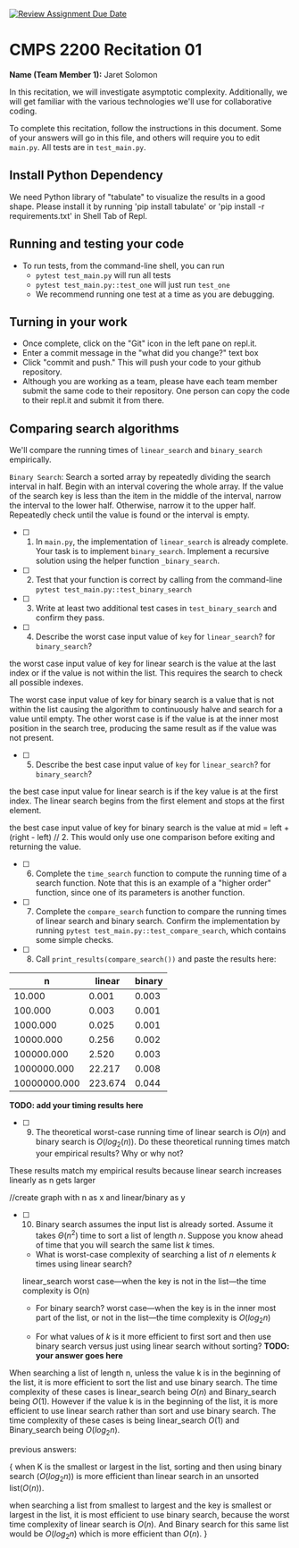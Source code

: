 [![Review Assignment Due Date](https://classroom.github.com/assets/deadline-readme-button-22041afd0340ce965d47ae6ef1cefeee28c7c493a6346c4f15d667ab976d596c.svg)](https://classroom.github.com/a/tqM-lrvp)
# CMPS 2200  Recitation 01

**Name (Team Member 1):** Jaret Solomon 


In this recitation, we will investigate asymptotic complexity. Additionally, we will get familiar with the various technologies we'll use for collaborative coding.

To complete this recitation, follow the instructions in this document. Some of your answers will go in this file, and others will require you to edit `main.py`. All tests are in `test_main.py`.

## Install Python Dependency

We need Python library of "tabulate" to visualize the results in a good shape. Please install it by running 'pip install tabulate' or 'pip install -r requirements.txt' in Shell Tab of Repl.  

## Running and testing your code

- To run tests, from the command-line shell, you can run
  + `pytest test_main.py` will run all tests
  + `pytest test_main.py::test_one` will just run `test_one`
  + We recommend running one test at a time as you are debugging.

## Turning in your work

- Once complete, click on the "Git" icon in the left pane on repl.it.
- Enter a commit message in the "what did you change?" text box
- Click "commit and push." This will push your code to your github repository.
- Although you are working as a team, please have each team member submit the same code to their repository. One person can copy the code to their repl.it and submit it from there.

## Comparing search algorithms

We'll compare the running times of `linear_search` and `binary_search` empirically.

`Binary Search`: Search a sorted array by repeatedly dividing the search interval in half. Begin with an interval covering the whole array. If the value of the search key is less than the item in the middle of the interval, narrow the interval to the lower half. Otherwise, narrow it to the upper half. Repeatedly check until the value is found or the interval is empty.

- [ ] 1. In `main.py`, the implementation of `linear_search` is already complete. Your task is to implement `binary_search`. Implement a recursive solution using the helper function `_binary_search`. 

- [ ] 2. Test that your function is correct by calling from the command-line `pytest test_main.py::test_binary_search`

- [ ] 3. Write at least two additional test cases in `test_binary_search` and confirm they pass.

- [ ] 4. Describe the worst case input value of `key` for `linear_search`? for `binary_search`? 

the worst case input value of key for linear search is the value at the last index or if the value is not within the list. This requires the search to check all possible indexes.

The worst case input value of key for binary search is a value that is not within the list causing the algorithm to continuously halve and search for a value until empty. The other worst case is if the value is at the inner most position in the search tree, producing the same result as if the value was not present.

- [ ] 5. Describe the best case input value of `key` for `linear_search`? for `binary_search`? 

the best case input value for linear search is if the key value is at the first index. The linear search begins from the first element and stops at the first element.

the best case input value of key for binary search is the value at mid = left + (right - left) // 2. This would only use one comparison before exiting and returning the value.

- [ ] 6. Complete the `time_search` function to compute the running time of a search function. Note that this is an example of a "higher order" function, since one of its parameters is another function.

- [ ] 7. Complete the `compare_search` function to compare the running times of linear search and binary search. Confirm the implementation by running `pytest test_main.py::test_compare_search`, which contains some simple checks.

- [ ] 8. Call `print_results(compare_search())` and paste the results here:

|            n |   linear |   binary |
|--------------|----------|----------|
|       10.000 |    0.001 |    0.003 |
|      100.000 |    0.003 |    0.001 |
|     1000.000 |    0.025 |    0.001 |
|    10000.000 |    0.256 |    0.002 |
|   100000.000 |    2.520 |    0.003 |
|  1000000.000 |   22.217 |    0.008 |
| 10000000.000 |  223.674 |    0.044 |



**TODO: add your timing results here**

- [ ] 9. The theoretical worst-case running time of linear search is $O(n)$ and binary search is $O(log_2(n))$. Do these theoretical running times match your empirical results? Why or why not?

These results match my empirical results because linear search increases linearly as n gets larger

//create graph with n as x and linear/binary as y




- [ ] 10. Binary search assumes the input list is already sorted. Assume it takes $\Theta(n^2)$ time to sort a list of length $n$. Suppose you know ahead of time that you will search the same list $k$ times. 
  + What is worst-case complexity of searching a list of $n$ elements $k$ times using linear search? 

  linear_search worst case—when the key is not in the list—the time complexity is O(n)
  
  
  + For binary search? worst case—when the key is in the inner most part of the list, or not in the list—the time complexity is $O(log_2n)$
   
  + For what values of $k$ is it more efficient to first sort and then use binary search versus just using linear search without sorting? **TODO: your answer goes here**


When searching a list of length n, unless the value k is in the beginning of the list, it is more efficient to sort the list and use binary search. The time complexity of these cases is linear_search being $O(n)$ and Binary_search being $O(1)$. However if the value k is in the beginning of the list, it is more efficient to use linear search rather than sort and use binary search. The time complexity of these cases is being linear_search $O(1)$ and Binary_search being $O(log_2n)$.



previous answers:

{ 
when K is the smallest or largest in the list, sorting and then using binary search ($O(log_2n)$) is more efficient than linear search in an unsorted list($O(n)$).

when searching a list from smallest to largest and the key is smallest or largest in the list, it is most efficient to use binary search, because the worst time complexity of linear search is $O(n)$. And Binary search for this same list would be $O(log_2n)$ which is more efficient than $O(n)$. 
} 




